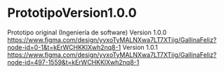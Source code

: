 # PrototipoVersion1.0.0
Prototipo original (Ingeniería de software)
Version 1.0.0
https://www.figma.com/design/yvxoTyMALNXwa7LT7XTiig/GallinaFeliz?node-id=0-1&t=kErWCHKKlXwh2nq8-1
Version 1.0.1
https://www.figma.com/design/yvxoTyMALNXwa7LT7XTiig/GallinaFeliz?node-id=497-1559&t=kErWCHKKlXwh2nq8-1
